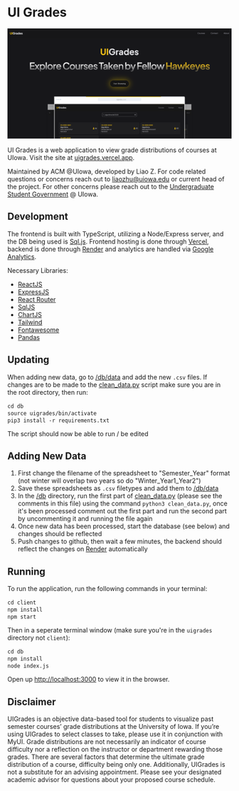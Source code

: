 # UI Grades

![Landing Page](./client/public/static/images/landing.png)

UI Grades is a web application to view grade distributions of courses at UIowa. Visit the site at [uigrades.vercel.app](https://uigrades.vercel.app/).

Maintained by ACM @UIowa, developed by Liao Z. For code related  questions or concerns reach out to [liaozhu@uiowa.edu](mailto:liao-zhu@uiowa.edu) or current head of the project. For other concerns please reach out to the [Undergraduate Student Government](https://usg.uiowa.edu/) @ UIowa.

## Development

The frontend is built with TypeScript, utilizing a Node/Express server, and the DB being used is [Sql.js](https://github.com/sql-js/sql.js).
Frontend hosting is done through [Vercel](https://vercel.com/), backend is done through [Render](https://render.com/) and analytics are handled via [Google Analytics](https://marketingplatform.google.com/about/analytics/).

Necessary Libraries:

- [ReactJS](https://reactjs.org/)
- [ExpressJS](https://expressjs.com/)
- [React Router](https://reactrouter.com/)
- [SqlJS](https://github.com/sql-js/sql.js)
- [ChartJS](https://www.chartjs.org/)
- [Tailwind](https://tailwindcss.com/)
- [Fontawesome](https://fontawesome.com/)
- [Pandas](https://pandas.pydata.org/)

## Updating

When adding new data, go to [/db/data](./db/data/) and add the new `.csv` files. If changes are to be made to the [clean_data.py](./db/clean_data.py) script make sure you are in the root directory, then run:
```
cd db
source uigrades/bin/activate
pip3 install -r requirements.txt
```
The script should now be able to run / be edited

## Adding New Data

1. First change the filename of the spreadsheet to "Semester_Year" format (not winter will overlap two years so do "Winter_Year1_Year2")
2. Save these spreadsheets as `.csv` filetypes and add them to [/db/data](./db/data/)
3. In the [/db](./db) directory, run the first part of [clean_data.py](./db/clean_data.py) (please see the comments in this file) using the command `python3 clean_data.py`, once it's been processed comment out the first part and run the second part by uncommenting it and running the file again
4. Once new data has been processed, start the database (see below) and changes should be reflected
5. Push changes to github, then wait a few minutes, the backend should reflect the changes on [Render](https://render.com/) automatically

## Running

To run the application, run the following commands in your terminal:

```
cd client
npm install
npm start
```

Then in a seperate terminal window (make sure you're in the `uigrades` directory not `client`):

```
cd db
npm install
node index.js
```

Open up [http://localhost:3000](http://localhost:3000) to view it in the browser.

## Disclaimer

UIGrades is an objective data-based tool for students to visualize past semester courses’ grade distributions at the University of Iowa. If you’re using UIGrades to select classes to take, please use it in conjunction with MyUI. Grade distributions are not necessarily an indicator of course difficulty nor a reflection on the instructor or department rewarding those grades. There are several factors that determine the ultimate grade distribution of a course, difficulty being only one. Additionally, UIGrades is not a substitute for an advising appointment. Please see your designated academic advisor for questions about your proposed course schedule.

